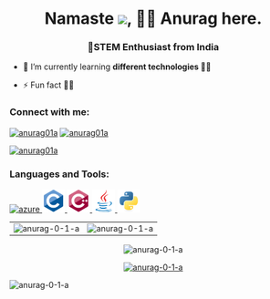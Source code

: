 <h1 align="center">Namaste <img src="https://i.pinimg.com/originals/92/59/8f/92598f86d39965bbc493ce8b3f141d2d.gif" width="45">, 🙋‍♂️ Anurag here.</h1>
<h3 align="center">🤖STEM Enthusiast from India</h3>

- 🌱 I’m currently learning **different technologies 🧑‍💻**

- ⚡ Fun fact **🧘‍♂️**

<h3 align="left">Connect with me:</h3>
<p align="left">
<a href="https://twitter.com/anurag01a" target="blank"><img align="center" src="https://raw.githubusercontent.com/rahuldkjain/github-profile-readme-generator/master/src/images/icons/Social/twitter.svg" alt="anurag01a" height="30" width="40" /></a>
<a href="https://linkedin.com/in/anurag01a" target="blank"><img align="center" src="https://raw.githubusercontent.com/rahuldkjain/github-profile-readme-generator/master/src/images/icons/Social/linked-in-alt.svg" alt="anurag01a" height="30" width="40" /></a>
</p>

<p align="left"> <a href="https://twitter.com/anurag01a" target="blank"><img src="https://img.shields.io/twitter/follow/anurag01a?logo=twitter&style=for-the-badge" alt="anurag01a" /></a> </p>

<h3 align="left">Languages and Tools:</h3>
<p align="left"> <a href="https://azure.microsoft.com/en-in/" target="_blank" rel="noreferrer"> <img src="https://www.vectorlogo.zone/logos/microsoft_azure/microsoft_azure-icon.svg" alt="azure" width="40" height="40"/> </a> <a href="https://www.cprogramming.com/" target="_blank" rel="noreferrer"> <img src="https://raw.githubusercontent.com/devicons/devicon/master/icons/c/c-original.svg" alt="c" width="40" height="40"/> </a> <a href="https://www.w3schools.com/cpp/" target="_blank" rel="noreferrer"> <img src="https://raw.githubusercontent.com/devicons/devicon/master/icons/cplusplus/cplusplus-original.svg" alt="cplusplus" width="40" height="40"/> </a> <a href="https://www.java.com" target="_blank" rel="noreferrer"> <img src="https://raw.githubusercontent.com/devicons/devicon/master/icons/java/java-original.svg" alt="java" width="40" height="40"/> </a> <a href="https://www.python.org" target="_blank" rel="noreferrer"> <img src="https://raw.githubusercontent.com/devicons/devicon/master/icons/python/python-original.svg" alt="python" width="40" height="40"/> </a> </p>

<table align="center">
    <tr>
        <td>
            <img src="https://github-readme-stats.vercel.app/api/top-langs?username=anurag-0-1-a&no-bg=true&show_icons=true&theme=github_dark&hide_border=true&locale=en&layout=compact"  display=block width=100% height=auto  alt="anurag-0-1-a" >
        </td>
        <td>
        <img src="https://github-readme-stats.vercel.app/api?username=anurag-0-1-a&no-bg=true&show_icons=true&theme=github_dark&hide_border=true&locale=en"  display=block width=100% height=auto alt="anurag-0-1-a" align="right">
        </td>
    </tr>
</table> 


<p align=center><img align="center" src="https://github-readme-streak-stats.herokuapp.com/?user=Anurag-0-1-A&theme=github-dark-blue&hide_border=true" alt="anurag-0-1-a" /></p>

<p align="center"> <a href="https://github.com/ryo-ma/github-profile-trophy"><img src="https://github-profile-trophy.vercel.app/?username=anurag-0-1-a&no-bg=true&no-frame=true&column=-1" alt="anurag-0-1-a" /></a> </p>

<p align=""> <img src="https://komarev.com/ghpvc/?username=anurag-0-1-a&label=Profile%20views&color=1A58B6&style=flat" alt="anurag-0-1-a" /> </p>
